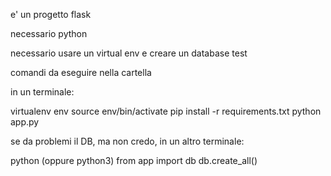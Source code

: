 

e' un progetto flask

necessario python

necessario usare un virtual env
e creare un database test

comandi
da eseguire nella cartella 

in un terminale:

virtualenv env
source env/bin/activate
pip install -r requirements.txt
python app.py

se da problemi il DB, ma non credo, in un altro terminale:

python
(oppure python3)
from app import db
db.create_all()

